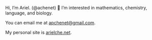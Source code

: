 Hi, I’m Ariel. (@achenet) 👋
I’m interested in mathematics, chemistry, language, and biology. 


You can email me at apchenet@gmail.com.


My personal site is [arielche.net](arielche.net).
<!---
achenet/achenet is a ✨ special ✨ repository because its `README.md` (this file) appears on your GitHub profile.
You can click the Preview link to take a look at your changes.
--->
